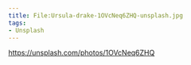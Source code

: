 ```yaml
---
title: File:Ursula-drake-1OVcNeq6ZHQ-unsplash.jpg
tags:
- Unsplash
---
```


https://unsplash.com/photos/1OVcNeq6ZHQ
